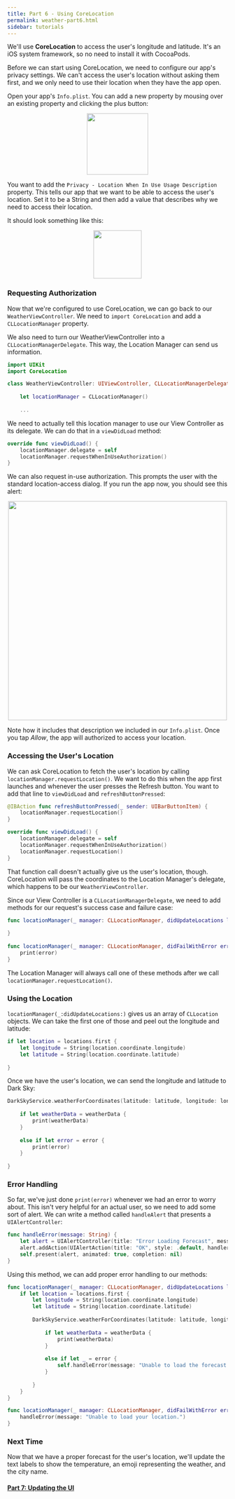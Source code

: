 ```yaml
---
title: Part 6 - Using CoreLocation
permalink: weather-part6.html
sidebar: tutorials
---
```


We'll use **CoreLocation** to access the user's longitude and latitude. It's an iOS system framework, so no need to install it with CocoaPods. 

Before we can start using CoreLocation, we need to configure our app's privacy settings. We can't access the user's location without asking them first, and we only need to use their location when they have the app open. 

Open your app's `Info.plist`. You can add a new property by mousing over an existing property and clicking the plus button:

<p align="center"> <img src="../images/weather/default plist.png" align="center" height="140px"> </p>

You want to add the `Privacy - Location When In Use Usage Description` property. This tells our app that we want to be able to access the user's location. Set it to be a String and then add a value that describes why we need to access their location.

It should look something like this:

<p align="center"> <img src="../images/weather/final plist.png" align="center" height="110px"> </p>

### Requesting Authorization

Now that we're configured to use CoreLocation, we can go back to our `WeatherViewController`. We need to `import CoreLocation` and add a `CLLocationManager` property. 

We also need to turn our WeatherViewController into a `CLLocationManagerDelegate`. This way, the Location Manager can send us information.

```swift
import UIKit
import CoreLocation

class WeatherViewController: UIViewController, CLLocationManagerDelegate {
    
    let locationManager = CLLocationManager()
    
    ...
```

We need to actually tell this location manager to use our View Controller as its delegate. We can do that in a `viewDidLoad` method:

```swift
override func viewDidLoad() {
    locationManager.delegate = self
    locationManager.requestWhenInUseAuthorization()
}
```

We can also request in-use authorization. This prompts the user with the standard location-access dialog. If you run the app now, you should see this alert:

<p align="center"> <img src="../images/weather/permission%20dialog.png" align="center" height="500px"> </p>

Note how it includes that description we included in our `Info.plist`. Once you tap *Allow*, the app will authorized to access your location.

### Accessing the User's Location

We can ask CoreLocation to fetch the user's location by calling `locationManager.requestLocation()`. We want to do this when the app first launches and whenever the user presses the Refresh button. You want to add that line to `viewDidLoad` and `refreshButtonPressed`:

```swift
@IBAction func refreshButtonPressed(_ sender: UIBarButtonItem) {
    locationManager.requestLocation()
}

override func viewDidLoad() {
    locationManager.delegate = self
    locationManager.requestWhenInUseAuthorization()
    locationManager.requestLocation()
}
```

That function call doesn't actually give us the user's location, though. CoreLocation will pass the coordinates to the Location Manager's delegate, which happens to be our `WeatherViewController`.

Since our View Controller is a `CLLocationManagerDelegate`, we need to add methods for our request's success case and failure case:

```swift
func locationManager(_ manager: CLLocationManager, didUpdateLocations locations: [CLLocation]) {
        
}
    
func locationManager(_ manager: CLLocationManager, didFailWithError error: Error) {
    print(error)
}
```

The Location Manager will always call one of these methods after we call `locationManager.requestLocation()`.

### Using the Location

`locationManager(_:didUpdateLocations:)` gives us an array of `CLLocation` objects. We can take the first one of those and peel out the longitude and latitude:

```swift
if let location = locations.first {
    let longitude = String(location.coordinate.longitude)
    let latitude = String(location.coordinate.latitude)
    
}
```

Once we have the user's location, we can send the longitude and latitude to Dark Sky:

```swift
DarkSkyService.weatherForCoordinates(latitude: latitude, longitude: longitude) { weatherData, error in
    
    if let weatherData = weatherData {
        print(weatherData)
    }
    
    else if let error = error {
        print(error)
    }
    
}
```

### Error Handling

So far, we've just done `print(error)` whenever we had an error to worry about. This isn't very helpful for an actual user, so we need to add some sort of alert. We can write a method called `handleAlert` that presents a `UIAlertController`:

```swift
func handleError(message: String) {
    let alert = UIAlertController(title: "Error Loading Forecast", message: message, preferredStyle: .alert)
    alert.addAction(UIAlertAction(title: "OK", style: .default, handler: nil))
    self.present(alert, animated: true, completion: nil)
}
```

Using this method, we can add proper error handling to our methods:

```swift
func locationManager(_ manager: CLLocationManager, didUpdateLocations locations: [CLLocation]) {
    if let location = locations.first {
        let longitude = String(location.coordinate.longitude)
        let latitude = String(location.coordinate.latitude)
        
        DarkSkyService.weatherForCoordinates(latitude: latitude, longitude: longitude) { weatherData, error in
            
            if let weatherData = weatherData {
                print(weatherData)
            }
            
            else if let _ = error {
                self.handleError(message: "Unable to load the forecast for your location.")
            }
            
        }
    }
}

func locationManager(_ manager: CLLocationManager, didFailWithError error: Error) {
    handleError(message: "Unable to load your location.")
}
```

### Next Time

Now that we have a proper forecast for the user's location, we'll update the text labels to show the temperature, an emoji representing the weather, and the city name.

#### [Part 7: Updating the UI](weather-part7)